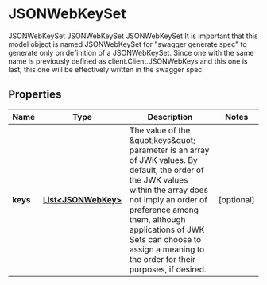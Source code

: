 

# JSONWebKeySet

JSONWebKeySet JSONWebKeySet JSONWebKeySet It is important that this model object is named JSONWebKeySet for \"swagger generate spec\" to generate only on definition of a JSONWebKeySet. Since one with the same name is previously defined as client.Client.JSONWebKeys and this one is last, this one will be effectively written in the swagger spec.
## Properties

Name | Type | Description | Notes
------------ | ------------- | ------------- | -------------
**keys** | [**List&lt;JSONWebKey&gt;**](JSONWebKey.md) | The value of the \&quot;keys\&quot; parameter is an array of JWK values.  By default, the order of the JWK values within the array does not imply an order of preference among them, although applications of JWK Sets can choose to assign a meaning to the order for their purposes, if desired. |  [optional]



